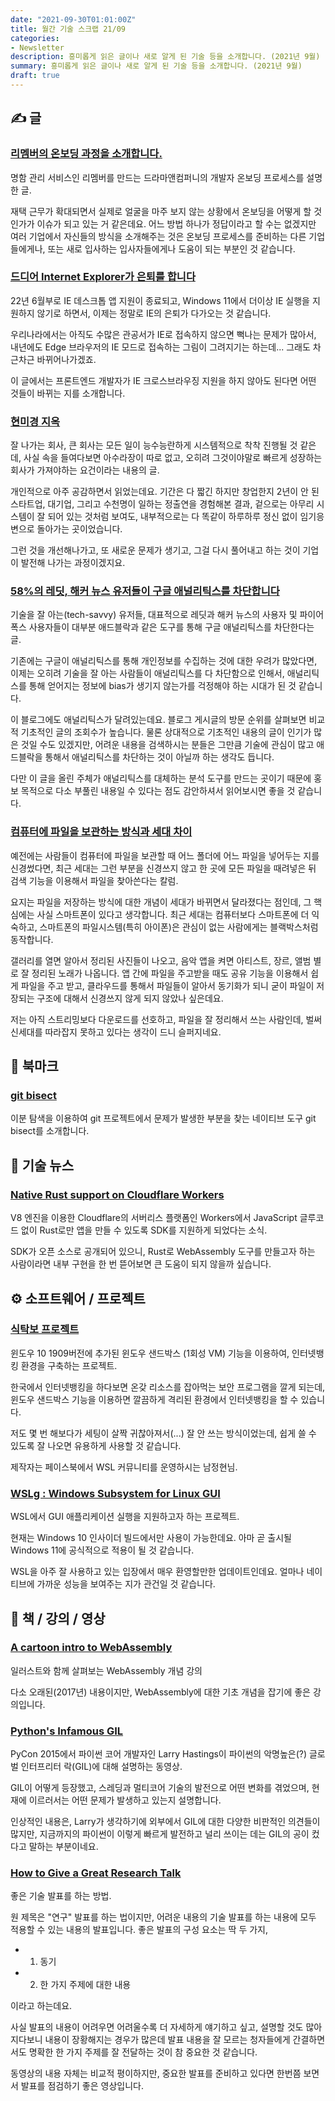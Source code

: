 ```yaml
---
date: "2021-09-30T01:01:00Z"
title: 월간 기술 스크랩 21/09
categories:
- Newsletter
description: 흥미롭게 읽은 글이나 새로 알게 된 기술 등을 소개합니다. (2021년 9월)
summary: 흥미롭게 읽은 글이나 새로 알게 된 기술 등을 소개합니다. (2021년 9월)
draft: true
---
```


## ✍️ 글

### [리멤버의 온보딩 과정을 소개합니다.](https://blog.dramancompany.com/2021/08/%EB%A6%AC%EB%A9%A4%EB%B2%84%EC%9D%98-%EC%98%A8%EB%B3%B4%EB%94%A9-%EA%B3%BC%EC%A0%95%EC%9D%84-%EC%86%8C%EA%B0%9C%ED%95%A9%EB%8B%88%EB%8B%A4/)

명함 관리 서비스인 리멤버를 만드는 드라마앤컴퍼니의 개발자 온보딩 프로세스를 설명한 글.

재택 근무가 확대되면서 실제로 얼굴을 마주 보지 않는 상황에서 온보딩을 어떻게 할 것인가가
이슈가 되고 있는 거 같은데요.
어느 방법 하나가 정답이라고 할 수는 없겠지만 여러 기업에서 자신들의 방식을 소개해주는 것은
온보딩 프로세스를 준비하는 다른 기업들에게나, 또는 새로 입사하는 입사자들에게나 도움이 되는 부분인 것 같습니다.

### [드디어 Internet Explorer가 은퇴를 합니다](https://teamdable.github.io/techblog/IE-Retirement)

22년 6월부로 IE 데스크톱 앱 지원이 종료되고, Windows 11에서 더이상 IE 실행을 지원하지 않기로 하면서,
이제는 정말로 IE의 은퇴가 다가오는 것 같습니다.

우리나라에서는 아직도 수많은 관공서가 IE로 접속하지 않으면 뻑나는 문제가 많아서,
내년에도 Edge 브라우저의 IE 모드로 접속하는 그림이 그려지기는 하는데... 그래도 차근차근 바뀌어나가겠죠.

이 글에서는 프론트엔드 개발자가 IE 크로스브라우징 지원을 하지 않아도 된다면 어떤 것들이 바뀌는 지를 소개합니다.

### [현미경 지옥](https://www.thestartupbible.com/2021/09/if-everythings-under-control-youre-moving-too-slow.html)

잘 나가는 회사, 큰 회사는 모든 일이 능수능란하게 시스템적으로 착착 진행될 것 같은데,
사실 속을 들여다보면 아수라장이 따로 없고, 오히려 그것이야말로 빠르게 성장하는 회사가 가져야하는 요건이라는 내용의 글.

개인적으로 아주 공감하면서 읽었는데요.
기간은 다 짧긴 하지만 창업한지 2년이 안 된 스타트업, 대기업, 그리고 수천명이 일하는 정출연을 경험해본 결과,
겉으로는 아무리 시스템이 잘 되어 있는 것처럼 보여도,
내부적으로는 다 똑같이 하루하루 정신 없이 임기응변으로 돌아가는 곳이었습니다.

그런 것을 개선해나가고, 또 새로운 문제가 생기고, 그걸 다시 풀어내고 하는 것이 기업이 발전해 나가는 과정이겠지요.

### [58%의 레딧, 해커 뉴스 유저들이 구글 애널리틱스를 차단합니다](https://plausible.io/blog/google-analytics-adblockers-missing-data)

기술을 잘 아는(tech-savvy) 유저들,
대표적으로 레딧과 해커 뉴스의 사용자 및 파이어폭스 사용자들이 대부분 애드블락과 같은 도구를 통해
구글 애널리틱스를 차단한다는 글.

기존에는 구글이 애널리틱스를 통해 개인정보를 수집하는 것에 대한 우려가 많았다면,
이제는 오히려 기술을 잘 아는 사람들이 애널리틱스를 다 차단함으로 인해서,
애널리틱스를 통해 얻어지는 정보에 bias가 생기지 않는가를 걱정해야 하는 시대가 된 것 같습니다.

이 블로그에도 애널리틱스가 달려있는데요.
블로그 게시글의 방문 순위를 살펴보면 비교적 기초적인 글의 조회수가 높습니다.
물론 상대적으로 기초적인 내용의 글이 인기가 많은 것일 수도 있겠지만,
어려운 내용을 검색하시는 분들은 그만큼 기술에 관심이 많고
애드블락을 통해서 애널리틱스를 차단하는 것이 아닐까 하는 생각도 듭니다.

다만 이 글을 올린 주체가 애널리틱스를 대체하는 분석 도구를 만드는 곳이기 때문에
홍보 목적으로 다소 부풀린 내용일 수 있다는 점도 감안하셔서 읽어보시면 좋을 것 같습니다.

### [컴퓨터에 파일을 보관하는 방식과 세대 차이](https://newspeppermint.com/2021/09/24/googlegenerationcomputer/amp/?__twitter_impression=true)

예전에는 사람들이 컴퓨터에 파일을 보관할 때 어느 폴더에 어느 파일을 넣어두는 지를 신경썼다면,
최근 세대는 그런 부분을 신경쓰지 않고 한 곳에 모든 파일을 때려넣은 뒤 검색 기능을 이용해서 파일을 찾아쓴다는 칼럼.

요지는 파일을 저장하는 방식에 대한 개념이 세대가 바뀌면서 달라졌다는 점인데,
그 핵심에는 사실 스마트폰이 있다고 생각합니다.
최근 세대는 컴퓨터보다 스마트폰에 더 익숙하고,
스마트폰의 파일시스템(특히 아이폰)은 관심이 없는 사람에게는 블랙박스처럼 동작합니다.

갤러리를 열면 알아서 정리된 사진들이 나오고, 음악 앱을 켜면 아티스트, 장르, 앨범 별로 잘 정리된 노래가 나옵니다.
앱 간에 파일을 주고받을 때도 공유 기능을 이용해서 쉽게 파일을 주고 받고, 클라우드를 통해서 파일들이 알아서 동기화가 되니
굳이 파일이 저장되는 구조에 대해서 신경쓰지 않게 되지 않았나 싶은데요.

저는 아직 스트리밍보다 다운로드를 선호하고, 파일을 잘 정리해서 쓰는 사람인데,
벌써 신세대를 따라잡지 못하고 있다는 생각이 드니 슬퍼지네요.

## 📌 북마크

### [git bisect](https://thoughtbot.com/blog/git-bisect)

이분 탐색을 이용하여 git 프로젝트에서 문제가 발생한 부분을 찾는 네이티브 도구 git bisect를 소개합니다.

## 📰 기술 뉴스

### [Native Rust support on Cloudflare Workers](https://blog.cloudflare.com/workers-rust-sdk/)

V8 엔진을 이용한 Cloudflare의 서버리스 플랫폼인 Workers에서 JavaScript 글루코드 없이
Rust로만 앱을 만들 수 있도록 SDK를 지원하게 되었다는 소식.

SDK가 오픈 소스로 공개되어 있으니,
Rust로 WebAssembly 도구를 만들고자 하는 사람이라면 내부 구현을 한 번 뜯어보면 큰 도움이 되지 않을까 싶습니다.


## ⚙️ 소프트웨어 / 프로젝트

### [식탁보 프로젝트](https://github.com/yourtablecloth/TableCloth)

윈도우 10 1909버전에 추가된 윈도우 샌드박스 (1회성 VM) 기능을 이용하여,
인터넷뱅킹 환경을 구축하는 프로젝트.

한국에서 인터넷뱅킹을 하다보면 온갖 리소스를 잡아먹는 보안 프로그램을 깔게 되는데,
윈도우 샌드박스 기능을 이용하면 깔끔하게 격리된 환경에서 인터넷뱅킹을 할 수 있습니다.

저도 몇 번 해보다가 세팅이 살짝 귀찮아져서(...) 잘 안 쓰는 방식이었는데,
쉽게 쓸 수 있도록 잘 나오면 유용하게 사용할 것 같습니다.

제작자는 페이스북에서 WSL 커뮤니티를 운영하시는 남정현님.

### [WSLg : Windows Subsystem for Linux GUI](https://github.com/microsoft/wslg)

WSL에서 GUI 애플리케이션 실행을 지원하고자 하는 프로젝트.

현재는 Windows 10 인사이더 빌드에서만 사용이 가능한데요.
아마 곧 출시될 Windows 11에 공식적으로 적용이 될 것 같습니다.

WSL을 아주 잘 사용하고 있는 입장에서 매우 환영할만한 업데이트인데요.
얼마나 네이티브에 가까운 성능을 보여주는 지가 관건일 것 같습니다.

## 📙 책 / 강의 / 영상

### [A cartoon intro to WebAssembly](https://hacks.mozilla.org/2017/02/a-cartoon-intro-to-webassembly/)

일러스트와 함께 살펴보는 WebAssembly 개념 강의

다소 오래된(2017년) 내용이지만, WebAssembly에 대한 기초 개념을 잡기에 좋은 강의입니다.

### [Python's Infamous GIL](https://m.youtube.com/watch?v=KVKufdTphKs)

PyCon 2015에서 파이썬 코어 개발자인 Larry Hastings이 파이썬의 악명높은(?) 글로벌 인터프리터 락(GIL)에 대해 설명하는 동영상.

GIL이 어떻게 등장했고, 스레딩과 멀티코어 기술의 발전으로 어떤 변화를 겪었으며, 현재에 이르러서는 어떤 문제가 발생하고 있는지 설명합니다.

인상적인 내용은, Larry가 생각하기에 외부에서 GIL에 대한 다양한 비판적인 의견들이 많지만,
지금까지의 파이썬이 이렇게 빠르게 발전하고 널리 쓰이는 데는 GIL의 공이 컸다고 말하는 부분이네요.

### [How to Give a Great Research Talk](https://m.youtube.com/watch?v=sT_-owjKIbA)

좋은 기술 발표를 하는 방법.

원 제목은 "연구" 발표를 하는 법이지만, 어려운 내용의 기술 발표를 하는 내용에 모두 적용할 수 있는 내용의 발표입니다.
좋은 발표의 구성 요소는 딱 두 가지,

- 1. 동기
- 2. 한 가지 주제에 대한 내용

이라고 하는데요.

사실 발표의 내용이 어려우면 어려울수록 더 자세하게 얘기하고 싶고, 설명할 것도 많아지다보니
내용이 장황해지는 경우가 많은데
발표 내용을 잘 모르는 청자들에게 간결하면서도 명확한 한 가지 주제를 잘 전달하는 것이 참 중요한 것 같습니다.

동영상의 내용 자체는 비교적 평이하지만, 중요한 발표를 준비하고 있다면 한번쯤 보면서 발표를 점검하기 좋은 영상입니다.
